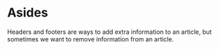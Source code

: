 # Asides

Headers and footers are ways to add extra information to an article, but sometimes we want to remove information from an article.